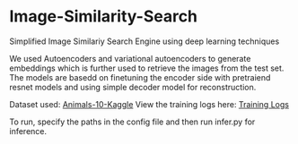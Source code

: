 # Image-Similarity-Search
Simplified Image Similariy Search Engine using deep learning techniques

We used Autoencoders and variational autoencoders to generate embeddings which is further used to retrieve the images from the test set. The models are basedd on finetuning the encoder side with pretraiend resnet models and using simple decoder model for reconstruction. 

Dataset used: [Animals-10-Kaggle](https://www.kaggle.com/datasets/alessiocorrado99/animals10)
View the training logs here: [Training Logs](https://wandb.ai/ajwadakil/image-similarity-search?workspace=user-ajwadakil)

To run, specify the paths in the config file and then run infer.py for inference.

